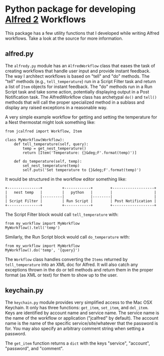 Python package for developing [Alfred 2][alfred] Workflows
==========================================================

This package has a few utility functions that I developed while writing Alfred
workflows. Take a look at the source for more information.

alfred.py
---------

The `alfredy.py` module has an `AlfredWorkflow` class that eases the task of
creating workflows that handle user input and provide instant feedback. The way
I architect workflows is based on "tell" and "do" methods. The "tell" methods
(e.g., `tell_temperature`) run in a Script Filter task and return a list of
`Item` objects for instant feedback. The "do" methods run in a Run Script task
and take some action, potentially displaying output in a Post Notification
task. The AlfredWorkflow class has archetypal `do()` and `tell()` methods that
will call the proper specialized method in a sublass and display any raised
exceptions in a reasonable way.

A very simple example workflow for getting and setting the temperature for a
Nest thermostat might look something like:

    from jcalfred import Workflow, Item

    class MyWorkflow(Workflow):
        def tell_temperature(self, query):
            temp = get_nest_temperature()
            return [Item('Temperature: {}&deg;F'.format(temp)')]

        def do_temperature(self, temp):
            set_nest_temperature(temp)
            self.puts('Set temperature to {}&deg;F'.format(temp)')

It would be structured in the workflow editor something like:

    +---------------+         +------------+        +-------------------+
    |   nest temp   |         |   python   |        |                   |
    |               |---------|            |--------|                   |
    | Script Filter |         | Run Script |        | Post Notification |
    +---------------+         +------------+        +-------------------+

The Script Filter block would call `tell_temperature` with:

    from my_workflow import MyWorkflow
    MyWorkflow().tell('temp')

Similarly, the Run Script block would call `do_temperature` with:

    from my_workflow import MyWorkflow
    MyWorkflow().do('temp', '{query}')

The `Workflow` class handles converting the `Items` returned by
`tell_temperature` into an XML doc for Alfred. It will also catch any
exceptions thrown in the do or tell methods and return them in the proper
format (as XML or text) for them to show up to the user.

keychain.py
-----------

The `keychain.py` module provides very simplified access to the Mac OSX
Keychain. It only has three functions: `get_item`, `set_item`, and `del_item`.
Keys are identified by account name and service name. The service name is the
name of the workflow or application ("jcalfred" by default). The account name
is the name of the specific service/site/whatever that the password is for. You
may also specify an arbitrary comment string when setting a password.

The `get_item` function returns a `dict` with the keys "service", "account",
"password", and "comment".

[alfred]: http://www.alfredapp.com
